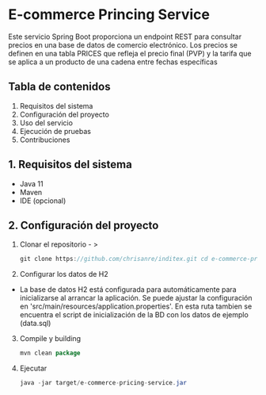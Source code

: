 # E-commerce Princing Service
Este servicio Spring Boot proporciona un endpoint REST para consultar precios en una base de datos de comercio electrónico. Los precios se definen en una tabla PRICES que refleja el precio final (PVP) y la tarifa que se aplica a un producto de una cadena entre fechas específicas

## Tabla de contenidos
1. Requisitos del sistema
2. Configuración del proyecto
3. Uso del servicio
4. Ejecución de pruebas
5. Contribuciones

## 1. Requisitos del sistema
- Java 11
- Maven
- IDE (opcional)

## 2. Configuración del proyecto
1. Clonar el repositorio - >

   ```java
   git clone https://github.com/chrisanre/inditex.git cd e-commerce-pricing-service
   ```
2. Configurar los datos de H2
- La base de datos H2 está configurada para automáticamente para inicializarse al arrancar la aplicación. Se puede ajustar la configuración en 'src/main/resources/application.properties'. En esta ruta tambien se encuentra el script de inicialización de la BD con los datos de ejemplo (data.sql)

3. Compile y building
   ```java
   mvn clean package
   ```
4. Ejecutar
   ```java
   java -jar target/e-commerce-pricing-service.jar
   ```
